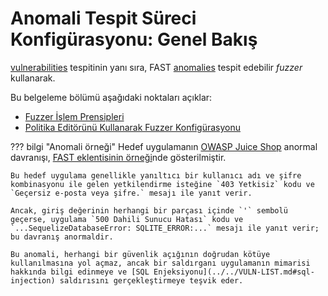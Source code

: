 [doc-fuzzer-internals]:         fuzzer-internals.md
[doc-fuzzer-configuration]:     fuzzer-configuration.md              

[gl-vuln]:                      ../../TERMS-GLOSSARY.md#vulnerability
[gl-anomaly]:                   ../../TERMS-GLOSSARY.md#anomaly

# Anomali Tespit Süreci Konfigürasyonu: Genel Bakış

[vulnerabilities][gl-vuln] tespitinin yanı sıra, FAST [anomalies][gl-anomaly] tespit edebilir *fuzzer* kullanarak.

Bu belgeleme bölümü aşağıdaki noktaları açıklar:

* [Fuzzer İşlem Prensipleri][doc-fuzzer-internals]
* [Politika Editörünü Kullanarak Fuzzer Konfigürasyonu][doc-fuzzer-configuration]

??? bilgi "Anomali örneği"
    Hedef uygulamanın [OWASP Juice Shop](https://www.owasp.org/www-project-juice-shop/) anormal davranışı, [FAST eklentisinin örneği](../../dsl/extensions-examples/mod-extension.md)nde gösterilmiştir.

    Bu hedef uygulama genellikle yanıltıcı bir kullanıcı adı ve şifre kombinasyonu ile gelen yetkilendirme isteğine `403 Yetkisiz` kodu ve `Geçersiz e-posta veya şifre.` mesajı ile yanıt verir.

    Ancak, giriş değerinin herhangi bir parçası içinde `'` sembolü geçerse, uygulama `500 Dahili Sunucu Hatası` kodu ve `...SequelizeDatabaseError: SQLITE_ERROR:...` mesajı ile yanıt verir; bu davranış anormaldir.

    Bu anomali, herhangi bir güvenlik açığının doğrudan kötüye kullanılmasına yol açmaz, ancak bir saldırganı uygulamanın mimarisi hakkında bilgi edinmeye ve [SQL Enjeksiyonu](../../VULN-LIST.md#sql-injection) saldırısını gerçekleştirmeye teşvik eder.